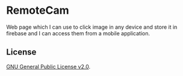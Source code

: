 # RemoteCam
Web page which I can use to click image in any device and store it in firebase and I can access them from a mobile application.

## License
[GNU General Public License v2.0](https://choosealicense.com/licenses/gpl-2.0/).
